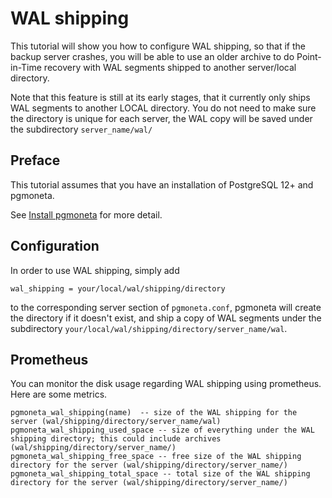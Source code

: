 # WAL shipping

This tutorial will show you how to configure WAL shipping, so that if the backup server
crashes, you will be able to use an older archive to do Point-in-Time recovery with WAL segments shipped to another server/local directory.

Note that this feature is still at its early stages, that it currently only ships WAL segments to another LOCAL directory.
You do not need to make sure the directory is unique for each server, the WAL copy will be saved under the subdirectory `server_name/wal/`

## Preface

This tutorial assumes that you have an installation of PostgreSQL 12+ and pgmoneta.

See [Install pgmoneta](https://github.com/pgmoneta/pgmoneta/blob/main/doc/tutorial/01_install.md)
for more detail.

## Configuration
In order to use WAL shipping, simply add 
```
wal_shipping = your/local/wal/shipping/directory
```
to the corresponding server section of `pgmoneta.conf`, pgmoneta will create the directory if it doesn't exist, 
and ship a copy of WAL segments under the subdirectory `your/local/wal/shipping/directory/server_name/wal`.

## Prometheus
You can monitor the disk usage regarding WAL shipping using prometheus. Here are some metrics.
```
pgmoneta_wal_shipping(name)  -- size of the WAL shipping for the server (wal/shipping/directory/server_name/wal)
pgmoneta_wal_shipping_used_space -- size of everything under the WAL shipping directory; this could include archives (wal/shipping/directory/server_name/)
pgmoneta_wal_shipping_free_space -- free size of the WAL shipping directory for the server (wal/shipping/directory/server_name/)
pgmoneta_wal_shipping_total_space -- total size of the WAL shipping directory for the server (wal/shipping/directory/server_name/)
```
